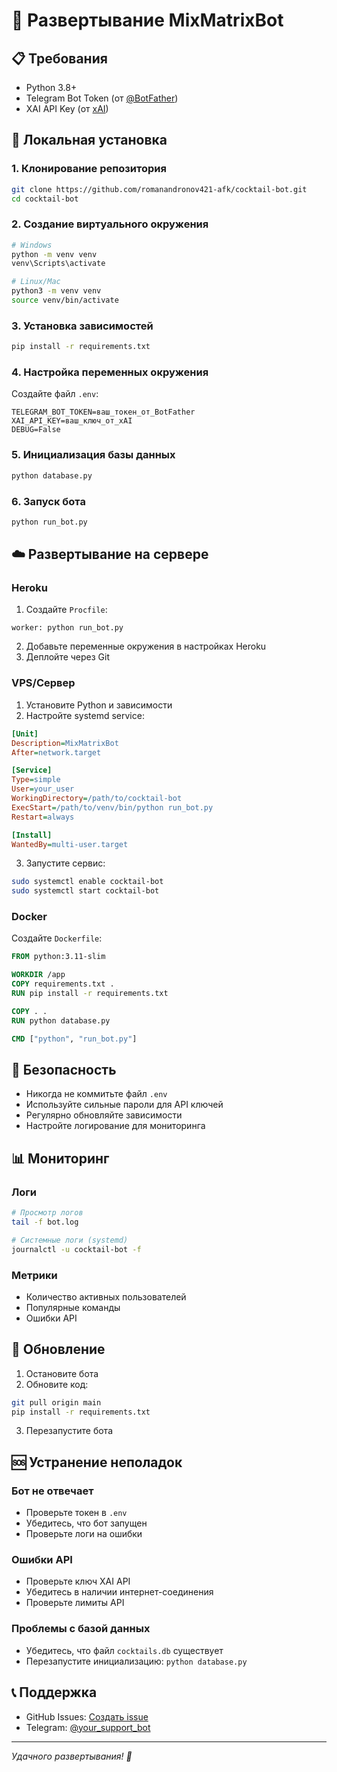 # 🚀 Развертывание MixMatrixBot

## 📋 Требования

- Python 3.8+
- Telegram Bot Token (от [@BotFather](https://t.me/BotFather))
- XAI API Key (от [xAI](https://x.ai/))

## 🔧 Локальная установка

### 1. Клонирование репозитория
```bash
git clone https://github.com/romanandronov421-afk/cocktail-bot.git
cd cocktail-bot
```

### 2. Создание виртуального окружения
```bash
# Windows
python -m venv venv
venv\Scripts\activate

# Linux/Mac
python3 -m venv venv
source venv/bin/activate
```

### 3. Установка зависимостей
```bash
pip install -r requirements.txt
```

### 4. Настройка переменных окружения
Создайте файл `.env`:
```env
TELEGRAM_BOT_TOKEN=ваш_токен_от_BotFather
XAI_API_KEY=ваш_ключ_от_xAI
DEBUG=False
```

### 5. Инициализация базы данных
```bash
python database.py
```

### 6. Запуск бота
```bash
python run_bot.py
```

## ☁️ Развертывание на сервере

### Heroku
1. Создайте `Procfile`:
```
worker: python run_bot.py
```

2. Добавьте переменные окружения в настройках Heroku
3. Деплойте через Git

### VPS/Сервер
1. Установите Python и зависимости
2. Настройте systemd service:
```ini
[Unit]
Description=MixMatrixBot
After=network.target

[Service]
Type=simple
User=your_user
WorkingDirectory=/path/to/cocktail-bot
ExecStart=/path/to/venv/bin/python run_bot.py
Restart=always

[Install]
WantedBy=multi-user.target
```

3. Запустите сервис:
```bash
sudo systemctl enable cocktail-bot
sudo systemctl start cocktail-bot
```

### Docker
Создайте `Dockerfile`:
```dockerfile
FROM python:3.11-slim

WORKDIR /app
COPY requirements.txt .
RUN pip install -r requirements.txt

COPY . .
RUN python database.py

CMD ["python", "run_bot.py"]
```

## 🔐 Безопасность

- Никогда не коммитьте файл `.env`
- Используйте сильные пароли для API ключей
- Регулярно обновляйте зависимости
- Настройте логирование для мониторинга

## 📊 Мониторинг

### Логи
```bash
# Просмотр логов
tail -f bot.log

# Системные логи (systemd)
journalctl -u cocktail-bot -f
```

### Метрики
- Количество активных пользователей
- Популярные команды
- Ошибки API

## 🔄 Обновление

1. Остановите бота
2. Обновите код:
```bash
git pull origin main
pip install -r requirements.txt
```
3. Перезапустите бота

## 🆘 Устранение неполадок

### Бот не отвечает
- Проверьте токен в `.env`
- Убедитесь, что бот запущен
- Проверьте логи на ошибки

### Ошибки API
- Проверьте ключ XAI API
- Убедитесь в наличии интернет-соединения
- Проверьте лимиты API

### Проблемы с базой данных
- Убедитесь, что файл `cocktails.db` существует
- Перезапустите инициализацию: `python database.py`

## 📞 Поддержка

- GitHub Issues: [Создать issue](https://github.com/romanandronov421-afk/cocktail-bot/issues)
- Telegram: [@your_support_bot](https://t.me/your_support_bot)

---

*Удачного развертывания! 🍹*

